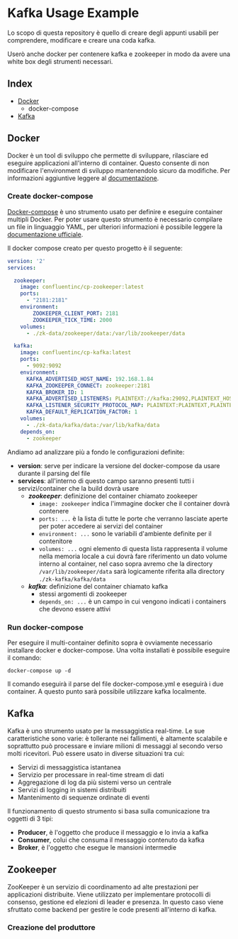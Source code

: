 <!--
https://www.youtube.com/watch?v=U4y2R3v9tlY
http://cloudurable.com/blog/kafka-tutorial-kafka-from-command-line/index.html
-->

# Kafka Usage Example

Lo scopo di questa repository è quello di creare degli appunti usabili per comprendere, modificare e creare una coda kafka.

Userò anche docker per contenere kafka e zookeeper in modo da avere una white box degli strumenti necessari.

## Index

* [Docker](#docker)
	* docker-compose
* [Kafka](#kafka)

## Docker

Docker è un tool di sviluppo che permette di sviluppare, rilasciare ed eseguire applicazioni all'interno di container.
Questo consente di non modificare l'environment di sviluppo mantenendolo sicuro da modifiche.
Per informazioni aggiuntive leggere al [documentazione](https://docs.docker.com/get-started/).

### Create docker-compose

[Docker-compose](https://docs.docker.com/compose/) è uno strumento usato per definire e eseguire container multipli Docker.
Per poter usare questo strumento è necessario compilare un file in linguaggio YAML, per ulteriori informazioni è possibile leggere la [documentazione ufficiale](https://docs.docker.com/compose/).

Il docker compose creato per questo progetto è il seguente:

```YAML
version: '2'
services:

  zookeeper:
    image: confluentinc/cp-zookeeper:latest
    ports:
      - "2181:2181"
    environment:
        ZOOKEEPER_CLIENT_PORT: 2181
        ZOOKEEPER_TICK_TIME: 2000
    volumes:
      - ./zk-data/zookeeper/data:/var/lib/zookeeper/data

  kafka:
    image: confluentinc/cp-kafka:latest
    ports:
      - 9092:9092
    environment:
      KAFKA_ADVERTISED_HOST_NAME: 192.168.1.84
      KAFKA_ZOOKEEPER_CONNECT: zookeeper:2181
      KAFKA_BROKER_ID: 1
      KAFKA_ADVERTISED_LISTENERS: PLAINTEXT://kafka:29092,PLAINTEXT_HOST://localhost:9092
      KAFKA_LISTENER_SECURITY_PROTOCOL_MAP: PLAINTEXT:PLAINTEXT,PLAINTEXT_HOST:PLAINTEXT
      KAFKA_DEFAULT_REPLICATION_FACTOR: 1
    volumes:
      - ./zk-data/kafka/data:/var/lib/kafka/data
    depends_on:
      - zookeeper

```

Andiamo ad analizzare più a fondo le configurazioni definite:

* **version**: serve per indicare la versione del docker-compose da usare durante il parsing del file
* **services**: all'interno di questo campo saranno presenti tutti i servizi/container che la build dovrà usare
    * ***zookeeper***: definizione del container chiamato zookeeper
        * `image: zookeeper` indica l'immagine docker che il container dovrà contenere
        * `ports: ...` è la lista di tutte le porte che verranno lasciate aperte per poter accedere ai servizi del container
        * `environment: ...` sono le variabili d'ambiente definite per il contenitore
        * `volumes: ...` ogni elemento di questa lista rappresenta il volume nella memoria locale a cui dovrà fare riferimento un dato volume interno al container, nel caso sopra avremo che la directory `/var/lib/zookeeper/data` sarà logicamente riferita alla directory `./zk-kafka/kafka/data`
    * ***kafka***: definizione del container chiamato kafka
        * stessi argomenti di zookeeper
        * `depends_on: ...` è un campo in cui vengono indicati i containers che devono essere attivi

### Run docker-compose

Per eseguire il multi-container definito sopra è ovviamente necessario installare docker e docker-compose.
Una volta installati è possibile eseguire il comando:

```shell script
docker-compose up -d
```

Il comando eseguirà il parse del file docker-compose.yml e eseguirà i due container.
A questo punto sarà possibile utilizzare kafka localmente.

## Kafka

Kafka è uno strumento usato per la messaggistica real-time.
Le sue caratteristiche sono varie: è tollerante nei fallimenti, è altamente scalabile e soprattutto può processare e inviare milioni di messaggi al secondo verso molti ricevitori.
Può essere usato in diverse situazioni tra cui:
* Servizi di messaggistica istantanea
* Servizio per processare in real-time stream di dati
* Aggregazione di log da più sistemi verso un centrale
* Servizi di logging in sistemi distribuiti
* Mantenimento di sequenze ordinate di eventi

Il funzionamento di questo strumento si basa sulla comunicazione tra oggetti di 3 tipi:
* **Producer**, è l'oggetto che produce il messaggio e lo invia a kafka
* **Consumer**, colui che consuma il messaggio contenuto da kafka
* **Broker**, è l'oggetto che esegue le mansioni intermedie

## Zookeeper

ZooKeeper è un servizio di coordinamento ad alte prestazioni per applicazioni
distribuite. Viene utilizzato per implementare protocolli di consenso, gestione
ed elezioni di leader e presenza. In questo caso viene sfruttato come backend
per gestire le code presenti all'interno di kafka.

### Creazione del produttore











